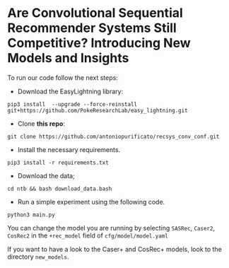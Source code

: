 # Are Convolutional Sequential Recommender Systems Still Competitive? Introducing New Models and Insights

To run our code follow the next steps:

- Download the EasyLightning library:

```
pip3 install  --upgrade --force-reinstall git+https://github.com/PokeResearchLab/easy_lightning.git
```

- Clone **this repo**:

```
git clone https://github.com/antoniopurificato/recsys_conv_conf.git
```

- Install the necessary requirements.

```
pip3 install -r requirements.txt
```

- Download the data;

```
cd ntb && bash download_data.bash
```

- Run a simple experiment using the following code.

```
python3 main.py
```

You can change the model you are running by selecting `SASRec`, `Caser2`, `CosRec2` in the `+rec_model` field of `cfg/model/model.yaml`


If you want to have a look to the Caser+ and CosRec+ models, look to the directory `new_models`.
